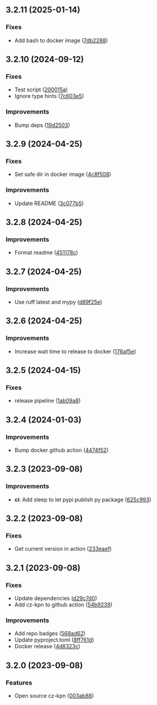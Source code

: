 ## 3.2.11 (2025-01-14)

### Fixes

- Add bash to docker image ([7db2288](https://github.com/kpn/cz-kpn/commit/7db22885f078b2a990a8f24bb1d03450687d51a8))

## 3.2.10 (2024-09-12)

### Fixes

- Test script ([200015a](https://github.com/kpn/cz-kpn/commit/200015af6145b42a5188ebef8b5f95a4fbaaca59))
- Ignore type hints ([7c603e5](https://github.com/kpn/cz-kpn/commit/7c603e536b9245d196f5d5f00f64ece613c0cc0e))

### Improvements

- Bump deps ([19d2503](https://github.com/kpn/cz-kpn/commit/19d250351fdfc2a8f73c38b51ecee98f233aecc1))

## 3.2.9 (2024-04-25)

### Fixes

- Set safe dir in docker image ([4c8f508](https://github.com/kpn/cz-kpn/commit/4c8f508b496c9f6e4371dfd1a9ce986a510aa05b))

### Improvements

- Update README ([3c077b5](https://github.com/kpn/cz-kpn/commit/3c077b54739507eb7c07ffdc3f7fcaeeb81da5a8))

## 3.2.8 (2024-04-25)

### Improvements

- Format readme ([451178c](https://github.com/kpn/cz-kpn/commit/451178c30831769c348fe362e2d5a38e56394f9f))

## 3.2.7 (2024-04-25)

### Improvements

- Use ruff latest and mypy ([d89f25e](https://github.com/kpn/cz-kpn/commit/d89f25e7613cfd7c993fd5ef68da91187c9c4321))

## 3.2.6 (2024-04-25)

### Improvements

- Increase wait time to release to docker ([178af5e](https://github.com/kpn/cz-kpn/commit/178af5e32943be5d57e5a1f69d6fcc85de06b8a8))

## 3.2.5 (2024-04-15)

### Fixes

- release pipeline ([1ab09a8](https://github.com/kpn/cz-kpn/commit/1ab09a840ba1e83ed57f524b5dba7fd385940ab0))

## 3.2.4 (2024-01-03)

### Improvements

- Bump docker github action ([4474f52](https://github.com/kpn/cz-kpn/commit/4474f52cf3334aaa5713651b3642d5ff1cf75256))

## 3.2.3 (2023-09-08)

### Improvements

- **ci**: Add sleep to let pypi publish py package ([625c993](https://github.com/kpn/cz-kpn/commit/625c9931d81325475ce227695bc854024da5471e))

## 3.2.2 (2023-09-08)

### Fixes

- Get current version in action ([233eaef](https://github.com/kpn/cz-kpn/commit/233eaef820a0ab941c73f6d2ce7385f0353c22ed))

## 3.2.1 (2023-09-08)

### Fixes

- Update dependencies ([d29c7d0](https://github.com/kpn/cz-kpn/commit/d29c7d0482e5c80ef0defcbfc4cc51f5ff18ca74))
- Add cz-kpn to github action ([54b9239](https://github.com/kpn/cz-kpn/commit/54b9239cd62538462adb9ce39b565bf7bab7fd36))

### Improvements

- Add repo badges ([568ad62](https://github.com/kpn/cz-kpn/commit/568ad62dc6fbe03ca415dcecb6c7d50458eab67d))
- Update pyproject.toml ([8ff761d](https://github.com/kpn/cz-kpn/commit/8ff761d9530654fbeb3112120ed09aed3a196a1b))
- Docker release ([4d8323c](https://github.com/kpn/cz-kpn/commit/4d8323c0d7ed922eb4b71dbf80065b361c7d2811))

## 3.2.0 (2023-09-08)

### Features

- Open source cz-kpn ([003ab88](https://github.com/kpn/cz-kpn/commit/003ab88d93f09a7b90b2bb144b8cd9d62419375f))
